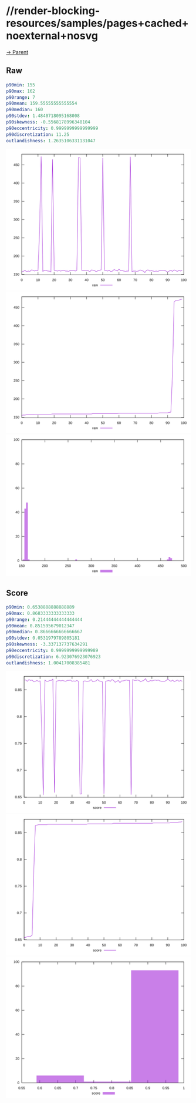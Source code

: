 
# //render-blocking-resources/samples/pages+cached+noexternal+nosvg

[→ Parent](../..)


## Raw


```yaml
p90min: 155
p90max: 162
p90range: 7
p90mean: 159.55555555555554
p90median: 160
p90stdev: 1.4840718095168008
p90skewness: -0.5568178996348104
p90eccentricity: 0.9999999999999999
p90discretization: 11.25
outlandishness: 1.2635106331131047

```

![PLOT: raw-values](./raw/values.svg)![PLOT: raw-sorted](./raw/sorted.svg)![PLOT: raw-histogram](./raw/histogram.svg)
## Score


```yaml
p90min: 0.6538888888888889
p90max: 0.8683333333333333
p90range: 0.21444444444444444
p90mean: 0.851595679012347
p90median: 0.8666666666666667
p90stdev: 0.0531979789805181
p90skewness: -3.337137737634291
p90eccentricity: 0.9999999999999989
p90discretization: 6.923076923076923
outlandishness: 1.00417008385481

```

![PLOT: score-values](./score/values.svg)![PLOT: score-sorted](./score/sorted.svg)![PLOT: score-histogram](./score/histogram.svg)